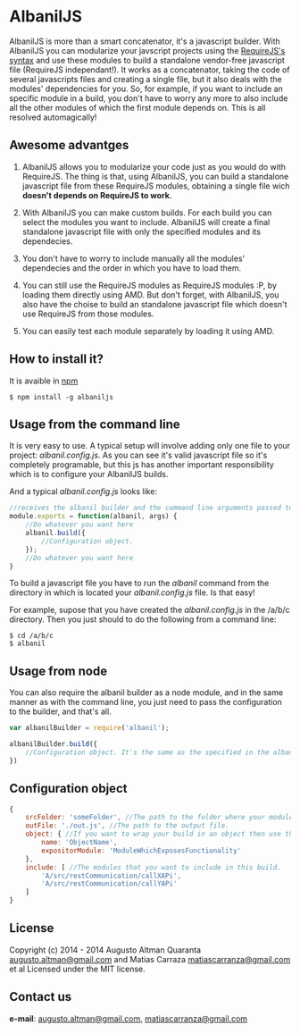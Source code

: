 AlbanilJS
=========

AlbanilJS is more than a smart concatenator, it's a javascript builder. With AlbanilJS you can modularize your javscript projects using the [RequireJS's syntax](http://requirejs.org/) and use these modules to build a standalone vendor-free javascript file (RequireJS independant!). It works as a concatenator, taking the code of several javascripts files and creating a single file, but it also deals with the modules' dependencies for you. So, for example, if you want to include an specific module in a build, you don't have to worry any more to also include all the other modules of which the first module depends on. This is all resolved automagically!


Awesome advantges
-------------

1. AlbanilJS allows you to modularize your code just as you would do with RequireJS. The thing is that, using AlbanilJS, you can build a standalone javascript file from these RequireJS modules, obtaining a single file wich **doesn't depends on RequireJS to work**.

2. With AlbanilJS you can make custom builds. For each build you can select the modules you want to include. AlbanilJS will create a final standalone javascript file with only the specified modules and its dependecies.

3. You don't have to worry to include manually all the modules' dependecies and the order in which you have to load them.

4. You can still use the RequireJS modules as RequireJS modules :P, by loading them directly using AMD. But don't forget, with AlbanilJS, you also have the choise to build an standalone javascript file which doesn't use RequireJS from those modules.

5. You can easily test each module separately by loading it using AMD.

How to install it?
-------------

It is avaible in [npm](https://www.npmjs.org/package/albaniljs)

```shell
$ npm install -g albaniljs
```

Usage from the command line
-------------

It is very easy to use. A typical setup will involve adding only one file to your project: _albanil.config.js_. As you can see it's valid javascript file so it's completely programable, but this js has another important responsibility which is to configure your AlbanilJS builds. 

And a typical _albanil.config.js_ looks like:

```JavaScript
//receives the albanil builder and the command line arguments passed to the albanil command
module.exports = function(albanil, args) { 
	//Do whatever you want here
    albanil.build({
		//Configuration object.
    });
    //Do whatever you want here
}
```

To build a javascript file you have to run the _albanil_ command from the directory in which is located your _albanil.config.js_ file. Is that easy!

For example, supose that you have created the _albanil.config.js_ in the /a/b/c directory. Then you just should to do the following from a command line:

```shell
$ cd /a/b/c
$ albanil
```

Usage from node
-------------

You can also require the albanil builder as a node module, and in the same manner as with the command line, you just need to pass the configuration to the builder, and that's all.

```JavaScript
var albanilBuilder = require('albanil');

albanilBuilder.build({
    //Configuration object. It's the same as the specified in the albanil.config.js files!
})
```

Configuration object
-------------
```JavaScript
{
	srcFolder: 'someFolder', //The path to the folder where your modules are located.
	outFile: './out.js', //The path to the output file.
	object: { //If you want to wrap your build in an object then use this option (optional).
		name: 'ObjectName',
		expositorModule: 'ModuleWhichExposesFunctionality'
	},
	include: [ //The modules that you want to include in this build.
		'A/src/restCommunication/callXAPi',
		'A/src/restCommunication/callYAPi'
	]
}
```

License
-------------
Copyright (c) 2014 - 2014 Augusto Altman Quaranta <augusto.altman@gmail.com> and Matias Carraza <matiascarranza@gmail.com> et al Licensed under the MIT license.

Contact us
-------------

**e-mail**: augusto.altman@gmail.com, matiascarranza@gmail.com